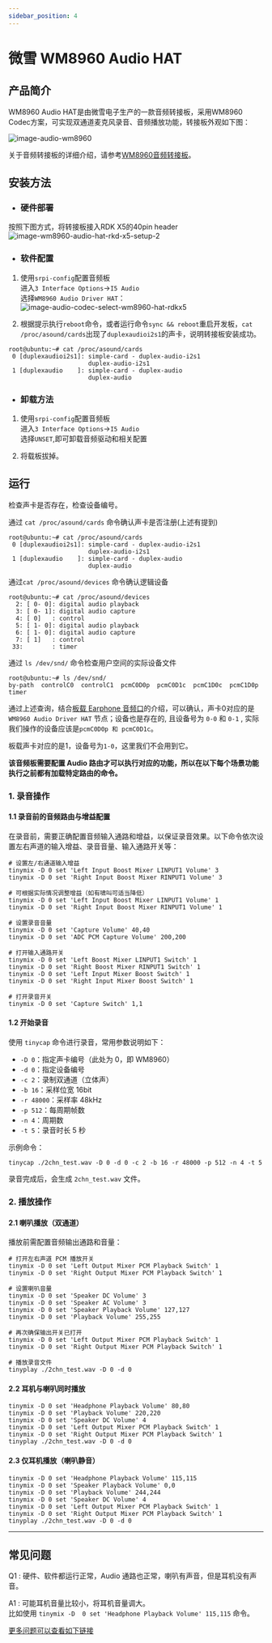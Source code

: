 ```yaml
---
sidebar_position: 4
---
```


# 微雪 WM8960 Audio HAT

## 产品简介
WM8960 Audio HAT是由微雪电子生产的一款音频转接板，采用WM8960 Codec方案，可实现双通道麦克风录音、音频播放功能，转接板外观如下图：

![image-audio-wm8960](../../../../static/img/03_Basic_Application/02_audio/image/image-audio-wm8960.jpg)

关于音频转接板的详细介绍，请参考[WM8960音频转接板](https://www.waveshare.net/wiki/WM8960_Audio_HAT)。
## 安装方法

- ### 硬件部署

按照下图方式，将转接板接入RDK X5的40pin header  
![image-wm8960-audio-hat-rkd-x5-setup-2](../../../../static/img/03_Basic_Application/02_audio/image/image-wm8960-audio-hat-rkd-x5-setup-2.png)

- ### 软件配置

1. 使用`srpi-config`配置音频板  
进入`3 Interface Options`->`I5 Audio`  
选择`WM8960 Audio Driver HAT`：
![image-audio-codec-select-wm8960-hat-rdkx5](../../../../static/img/03_Basic_Application/02_audio/image/image-audio-codec-select-wm8960-hat-rdkx5.png)  


2. 根据提示执行`reboot`命令，或者运行命令`sync && reboot`重启开发板，`cat /proc/asound/cards`出现了`duplexaudioi2s1`的声卡，说明转接板安装成功。

```shell
root@ubuntu:~# cat /proc/asound/cards 
 0 [duplexaudioi2s1]: simple-card - duplex-audio-i2s1
                      duplex-audio-i2s1
 1 [duplexaudio    ]: simple-card - duplex-audio
                      duplex-audio
```

- ### 卸载方法
1. 使用`srpi-config`配置音频板   
进入`3 Interface Options`->`I5 Audio`  
选择`UNSET`,即可卸载音频驱动和相关配置

2. 将载板拔掉。

## 运行
检查声卡是否存在，检查设备编号。

通过 `cat /proc/asound/cards` 命令确认声卡是否注册(上述有提到)
```shell
root@ubuntu:~# cat /proc/asound/cards 
 0 [duplexaudioi2s1]: simple-card - duplex-audio-i2s1
                      duplex-audio-i2s1
 1 [duplexaudio    ]: simple-card - duplex-audio
                      duplex-audio
```

通过`cat /proc/asound/devices` 命令确认逻辑设备
```shell
root@ubuntu:~# cat /proc/asound/devices
  2: [ 0- 0]: digital audio playback
  3: [ 0- 1]: digital audio capture
  4: [ 0]   : control
  5: [ 1- 0]: digital audio playback
  6: [ 1- 0]: digital audio capture
  7: [ 1]   : control
 33:        : timer
```

通过 `ls /dev/snd/` 命令检查用户空间的实际设备文件
```shell
root@ubuntu:~# ls /dev/snd/
by-path  controlC0  controlC1  pcmC0D0p  pcmC0D1c  pcmC1D0c  pcmC1D0p  timer
```
通过上述查询，结合[板载 Earphone 音频口](in_board_es8326.md#运行)的介绍，可以确认，声卡0对应的是 `WM8960 Audio Driver HAT` 节点；设备也是存在的, 且设备号为 `0-0` 和 `0-1` , 实际我们操作的设备应该是`pcmC0D0p 和 pcmC0D1c`。

板载声卡对应的是1，设备号为`1-0`，这里我们不会用到它。

**该音频板需要配置 Audio 路由才可以执行对应的功能，所以在以下每个场景功能执行之前都有加载特定路由的命令。**

### 1. 录音操作

#### 1.1 录音前的音频路由与增益配置

在录音前，需要正确配置音频输入通路和增益，以保证录音效果。以下命令依次设置左右声道的输入增益、录音音量、输入通路开关等：

```shell
# 设置左/右通道输入增益
tinymix -D 0 set 'Left Input Boost Mixer LINPUT1 Volume' 3
tinymix -D 0 set 'Right Input Boost Mixer RINPUT1 Volume' 3

# 可根据实际情况调整增益（如有啸叫可适当降低）
tinymix -D 0 set 'Left Input Boost Mixer LINPUT1 Volume' 1
tinymix -D 0 set 'Right Input Boost Mixer RINPUT1 Volume' 1

# 设置录音音量
tinymix -D 0 set 'Capture Volume' 40,40
tinymix -D 0 set 'ADC PCM Capture Volume' 200,200

# 打开输入通路开关
tinymix -D 0 set 'Left Boost Mixer LINPUT1 Switch' 1
tinymix -D 0 set 'Right Boost Mixer RINPUT1 Switch' 1
tinymix -D 0 set 'Left Input Mixer Boost Switch' 1
tinymix -D 0 set 'Right Input Mixer Boost Switch' 1

# 打开录音开关
tinymix -D 0 set 'Capture Switch' 1,1
```

#### 1.2 开始录音

使用 `tinycap` 命令进行录音，常用参数说明如下：

- `-D 0`：指定声卡编号（此处为 0，即 WM8960）
- `-d 0`：指定设备编号
- `-c 2`：录制双通道（立体声）
- `-b 16`：采样位宽 16bit
- `-r 48000`：采样率 48kHz
- `-p 512`：每周期帧数
- `-n 4`：周期数
- `-t 5`：录音时长 5 秒

示例命令：

```shell
tinycap ./2chn_test.wav -D 0 -d 0 -c 2 -b 16 -r 48000 -p 512 -n 4 -t 5
```

录音完成后，会生成 `2chn_test.wav` 文件。


### 2. 播放操作

#### 2.1 喇叭播放（双通道）

播放前需配置音频输出通路和音量：

```shell
# 打开左右声道 PCM 播放开关
tinymix -D 0 set 'Left Output Mixer PCM Playback Switch' 1
tinymix -D 0 set 'Right Output Mixer PCM Playback Switch' 1

# 设置喇叭音量
tinymix -D 0 set 'Speaker DC Volume' 3
tinymix -D 0 set 'Speaker AC Volume' 3
tinymix -D 0 set 'Speaker Playback Volume' 127,127
tinymix -D 0 set 'Playback Volume' 255,255

# 再次确保输出开关已打开
tinymix -D 0 set 'Left Output Mixer PCM Playback Switch' 1
tinymix -D 0 set 'Right Output Mixer PCM Playback Switch' 1

# 播放录音文件
tinyplay ./2chn_test.wav -D 0 -d 0
```

#### 2.2 耳机与喇叭同时播放

```shell
tinymix -D 0 set 'Headphone Playback Volume' 80,80
tinymix -D 0 set 'Playback Volume' 220,220
tinymix -D 0 set 'Speaker DC Volume' 4
tinymix -D 0 set 'Left Output Mixer PCM Playback Switch' 1
tinymix -D 0 set 'Right Output Mixer PCM Playback Switch' 1
tinyplay ./2chn_test.wav -D 0 -d 0
```

#### 2.3 仅耳机播放（喇叭静音）

```shell
tinymix -D 0 set 'Headphone Playback Volume' 115,115
tinymix -D 0 set 'Speaker Playback Volume' 0,0
tinymix -D 0 set 'Playback Volume' 244,244
tinymix -D 0 set 'Speaker DC Volume' 4
tinymix -D 0 set 'Left Output Mixer PCM Playback Switch' 1
tinymix -D 0 set 'Right Output Mixer PCM Playback Switch' 1
tinyplay ./2chn_test.wav -D 0 -d 0
```

---


## 常见问题
Q1 : 硬件、软件都运行正常，Audio 通路也正常，喇叭有声音，但是耳机没有声音。

A1 : 可能耳机音量比较小，将耳机音量调大。\
比如使用 `tinymix -D  0 set 'Headphone Playback Volume' 115,115` 命令。

[更多问题可以查看如下链接](../../../08_FAQ/04_multimedia.md#audio-常见问题)